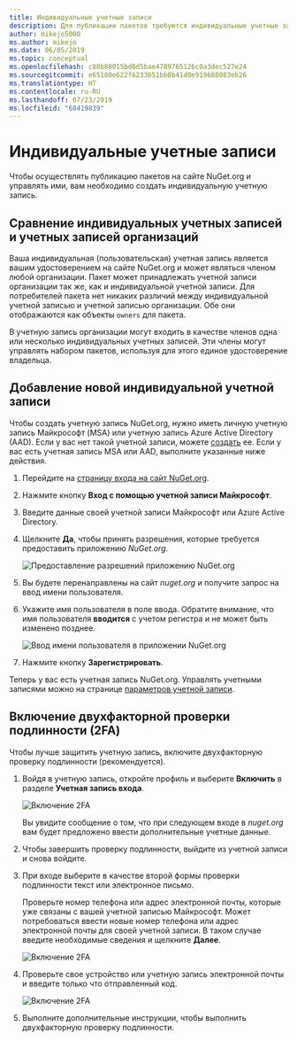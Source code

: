 ```yaml
---
title: Индивидуальные учетные записи
description: Для публикации пакетов требуются индивидуальные учетные записи на сайте NuGet.org
author: mikejo5000
ms.author: mikejo
ms.date: 06/05/2019
ms.topic: conceptual
ms.openlocfilehash: c88b88015bd6d5bae4789765126c0a3dec527e24
ms.sourcegitcommit: e65180e622f6233b51bb0b41d0e919688083eb26
ms.translationtype: HT
ms.contentlocale: ru-RU
ms.lasthandoff: 07/23/2019
ms.locfileid: "68419839"
---
```

# <a name="individual-accounts"></a>Индивидуальные учетные записи

Чтобы осуществлять публикацию пакетов на сайте NuGet.org и управлять ими, вам необходимо создать индивидуальную учетную запись.

## <a name="individual-accounts-vs-organization-accounts"></a>Сравнение индивидуальных учетных записей и учетных записей организаций

Ваша индивидуальная (пользовательская) учетная запись является вашим удостоверением на сайте NuGet.org и может являться членом любой организации. Пакет может принадлежать учетной записи организации так же, как и индивидуальной учетной записи. Для потребителей пакета нет никаких различий между индивидуальной учетной записью и учетной записью организации. Обе они отображаются как объекты `owners` для пакета.

В учетную запись организации могут входить в качестве членов одна или несколько индивидуальных учетных записей. Эти члены могут управлять набором пакетов, используя для этого единое удостоверение владельца.

## <a name="add-a-new-individual-account"></a>Добавление новой индивидуальной учетной записи

Чтобы создать учетную запись NuGet.org, нужно иметь личную учетную запись Майкрософт (MSA) или учетную запись Azure Active Directory (AAD). Если у вас нет такой учетной записи, можете [создать](https://signup.live.com) ее. Если у вас есть учетная запись MSA или AAD, выполните указанные ниже действия.

1. Перейдите на [страницу входа на сайт NuGet.org](https://www.nuget.org/users/account/LogOn).

1. Нажмите кнопку **Вход с помощью учетной записи Майкрософт**.

1. Введите данные своей учетной записи Майкрософт или Azure Active Directory.

1. Щелкните **Да**, чтобы принять разрешения, которые требуется предоставить приложению *NuGet.org*.

   ![Предоставление разрешений приложению NuGet.org](media/nuget-org-permissions.png)

1. Вы будете перенаправлены на сайт *nuget.org* и получите запрос на ввод имени пользователя.

1. Укажите имя пользователя в поле ввода. Обратите внимание, что имя пользователя **вводится** с учетом регистра и не может быть изменено позднее.

   ![Ввод имени пользователя в приложении NuGet.org](media/nuget-org-register.png) 

1. Нажмите кнопку **Зарегистрировать**.

Теперь у вас есть учетная запись NuGet.org. Управлять учетными записями можно на странице [параметров учетной записи](https://www.nuget.org/account).

## <a name="enable-two-factor-authentication-2fa"></a>Включение двухфакторной проверки подлинности (2FA)

Чтобы лучше защитить учетную запись, включите двухфакторную проверку подлинности (рекомендуется).

1. Войдя в учетную запись, откройте профиль и выберите **Включить** в разделе **Учетная запись входа**.

   ![Включение 2FA](media/nuget-org-register-2fa.png)

   Вы увидите сообщение о том, что при следующем входе в *nuget.org* вам будет предложено ввести дополнительные учетные данные.

2. Чтобы завершить проверку подлинности, выйдите из учетной записи и снова войдите.

3. При входе выберите в качестве второй формы проверки подлинности текст или электронное письмо.

   Проверьте номер телефона или адрес электронной почты, которые уже связаны с вашей учетной записью Майкрософт. Может потребоваться ввести новые номер телефона или адрес электронной почты для своей учетной записи. В таком случае введите необходимые сведения и щелкните **Далее**.

   ![Включение 2FA](media/nuget-org-sign-in-2fa.png)

4. Проверьте свое устройство или учетную запись электронной почты и введите только что отправленный код.

   ![Включение 2FA](media/nuget-org-enter-code-2fa.png)

5. Выполните дополнительные инструкции, чтобы выполнить двухфакторную проверку подлинности.
